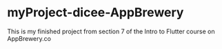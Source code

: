 # myProject-dicee-AppBrewery
 This is my finished project from section 7 of the Intro to Flutter course on AppBrewery.co

